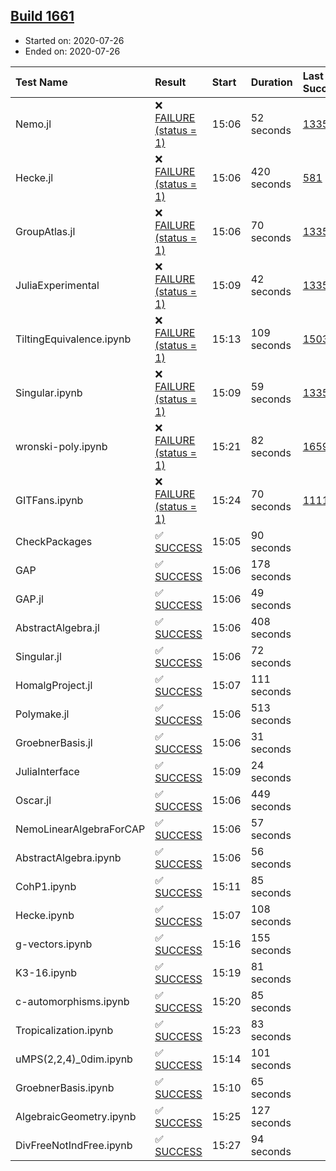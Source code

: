 ## [Build 1661](https://oscarci.mathematik.uni-kl.de/job/oscar-julia-1.4/1661/)

* Started on: 2020-07-26
* Ended on: 2020-07-26

| Test Name    | Result | Start | Duration | Last Success | First Failure |
|:-------------|:-------|:------|:---------|:-------------|:--------------|
| Nemo.jl | ❌ [FAILURE (status = 1)](https://oscarci.mathematik.uni-kl.de/job/oscar-julia-1.4/1661/artifact/logs/build-1661/Nemo.jl.log) | 15:06 | 52 seconds | [1335](https://oscarci.mathematik.uni-kl.de/job/oscar-julia-1.4/1335/) | [1336](https://oscarci.mathematik.uni-kl.de/job/oscar-julia-1.4/1336/) |
| Hecke.jl | ❌ [FAILURE (status = 1)](https://oscarci.mathematik.uni-kl.de/job/oscar-julia-1.4/1661/artifact/logs/build-1661/Hecke.jl.log) | 15:06 | 420 seconds | [581](https://oscarci.mathematik.uni-kl.de/job/oscar-julia-1.4/581/) | [582](https://oscarci.mathematik.uni-kl.de/job/oscar-julia-1.4/582/) |
| GroupAtlas.jl | ❌ [FAILURE (status = 1)](https://oscarci.mathematik.uni-kl.de/job/oscar-julia-1.4/1661/artifact/logs/build-1661/GroupAtlas.jl.log) | 15:06 | 70 seconds | [1335](https://oscarci.mathematik.uni-kl.de/job/oscar-julia-1.4/1335/) | [1336](https://oscarci.mathematik.uni-kl.de/job/oscar-julia-1.4/1336/) |
| JuliaExperimental | ❌ [FAILURE (status = 1)](https://oscarci.mathematik.uni-kl.de/job/oscar-julia-1.4/1661/artifact/logs/build-1661/JuliaExperimental.log) | 15:09 | 42 seconds | [1335](https://oscarci.mathematik.uni-kl.de/job/oscar-julia-1.4/1335/) | [1336](https://oscarci.mathematik.uni-kl.de/job/oscar-julia-1.4/1336/) |
| TiltingEquivalence.ipynb | ❌ [FAILURE (status = 1)](https://oscarci.mathematik.uni-kl.de/job/oscar-julia-1.4/1661/artifact/logs/build-1661/TiltingEquivalence.ipynb.log) | 15:13 | 109 seconds | [1503](https://oscarci.mathematik.uni-kl.de/job/oscar-julia-1.4/1503/) | [1504](https://oscarci.mathematik.uni-kl.de/job/oscar-julia-1.4/1504/) |
| Singular.ipynb | ❌ [FAILURE (status = 1)](https://oscarci.mathematik.uni-kl.de/job/oscar-julia-1.4/1661/artifact/logs/build-1661/Singular.ipynb.log) | 15:09 | 59 seconds | [1335](https://oscarci.mathematik.uni-kl.de/job/oscar-julia-1.4/1335/) | [1336](https://oscarci.mathematik.uni-kl.de/job/oscar-julia-1.4/1336/) |
| wronski-poly.ipynb | ❌ [FAILURE (status = 1)](https://oscarci.mathematik.uni-kl.de/job/oscar-julia-1.4/1661/artifact/logs/build-1661/wronski-poly.ipynb.log) | 15:21 | 82 seconds | [1659](https://oscarci.mathematik.uni-kl.de/job/oscar-julia-1.4/1659/) | [1660](https://oscarci.mathematik.uni-kl.de/job/oscar-julia-1.4/1660/) |
| GITFans.ipynb | ❌ [FAILURE (status = 1)](https://oscarci.mathematik.uni-kl.de/job/oscar-julia-1.4/1661/artifact/logs/build-1661/GITFans.ipynb.log) | 15:24 | 70 seconds | [1111](https://oscarci.mathematik.uni-kl.de/job/oscar-julia-1.4/1111/) | [1112](https://oscarci.mathematik.uni-kl.de/job/oscar-julia-1.4/1112/) |
| CheckPackages | ✅ [SUCCESS](https://oscarci.mathematik.uni-kl.de/job/oscar-julia-1.4/1661/artifact/logs/build-1661/CheckPackages.log) | 15:05 | 90 seconds |  |  |
| GAP | ✅ [SUCCESS](https://oscarci.mathematik.uni-kl.de/job/oscar-julia-1.4/1661/artifact/logs/build-1661/GAP.log) | 15:06 | 178 seconds |  |  |
| GAP.jl | ✅ [SUCCESS](https://oscarci.mathematik.uni-kl.de/job/oscar-julia-1.4/1661/artifact/logs/build-1661/GAP.jl.log) | 15:06 | 49 seconds |  |  |
| AbstractAlgebra.jl | ✅ [SUCCESS](https://oscarci.mathematik.uni-kl.de/job/oscar-julia-1.4/1661/artifact/logs/build-1661/AbstractAlgebra.jl.log) | 15:06 | 408 seconds |  |  |
| Singular.jl | ✅ [SUCCESS](https://oscarci.mathematik.uni-kl.de/job/oscar-julia-1.4/1661/artifact/logs/build-1661/Singular.jl.log) | 15:06 | 72 seconds |  |  |
| HomalgProject.jl | ✅ [SUCCESS](https://oscarci.mathematik.uni-kl.de/job/oscar-julia-1.4/1661/artifact/logs/build-1661/HomalgProject.jl.log) | 15:07 | 111 seconds |  |  |
| Polymake.jl | ✅ [SUCCESS](https://oscarci.mathematik.uni-kl.de/job/oscar-julia-1.4/1661/artifact/logs/build-1661/Polymake.jl.log) | 15:06 | 513 seconds |  |  |
| GroebnerBasis.jl | ✅ [SUCCESS](https://oscarci.mathematik.uni-kl.de/job/oscar-julia-1.4/1661/artifact/logs/build-1661/GroebnerBasis.jl.log) | 15:06 | 31 seconds |  |  |
| JuliaInterface | ✅ [SUCCESS](https://oscarci.mathematik.uni-kl.de/job/oscar-julia-1.4/1661/artifact/logs/build-1661/JuliaInterface.log) | 15:09 | 24 seconds |  |  |
| Oscar.jl | ✅ [SUCCESS](https://oscarci.mathematik.uni-kl.de/job/oscar-julia-1.4/1661/artifact/logs/build-1661/Oscar.jl.log) | 15:06 | 449 seconds |  |  |
| NemoLinearAlgebraForCAP | ✅ [SUCCESS](https://oscarci.mathematik.uni-kl.de/job/oscar-julia-1.4/1661/artifact/logs/build-1661/NemoLinearAlgebraForCAP.log) | 15:06 | 57 seconds |  |  |
| AbstractAlgebra.ipynb | ✅ [SUCCESS](https://oscarci.mathematik.uni-kl.de/job/oscar-julia-1.4/1661/artifact/logs/build-1661/AbstractAlgebra.ipynb.log) | 15:06 | 56 seconds |  |  |
| CohP1.ipynb | ✅ [SUCCESS](https://oscarci.mathematik.uni-kl.de/job/oscar-julia-1.4/1661/artifact/logs/build-1661/CohP1.ipynb.log) | 15:11 | 85 seconds |  |  |
| Hecke.ipynb | ✅ [SUCCESS](https://oscarci.mathematik.uni-kl.de/job/oscar-julia-1.4/1661/artifact/logs/build-1661/Hecke.ipynb.log) | 15:07 | 108 seconds |  |  |
| g-vectors.ipynb | ✅ [SUCCESS](https://oscarci.mathematik.uni-kl.de/job/oscar-julia-1.4/1661/artifact/logs/build-1661/g-vectors.ipynb.log) | 15:16 | 155 seconds |  |  |
| K3-16.ipynb | ✅ [SUCCESS](https://oscarci.mathematik.uni-kl.de/job/oscar-julia-1.4/1661/artifact/logs/build-1661/K3-16.ipynb.log) | 15:19 | 81 seconds |  |  |
| c-automorphisms.ipynb | ✅ [SUCCESS](https://oscarci.mathematik.uni-kl.de/job/oscar-julia-1.4/1661/artifact/logs/build-1661/c-automorphisms.ipynb.log) | 15:20 | 85 seconds |  |  |
| Tropicalization.ipynb | ✅ [SUCCESS](https://oscarci.mathematik.uni-kl.de/job/oscar-julia-1.4/1661/artifact/logs/build-1661/Tropicalization.ipynb.log) | 15:23 | 83 seconds |  |  |
| uMPS(2,2,4)_0dim.ipynb | ✅ [SUCCESS](https://oscarci.mathematik.uni-kl.de/job/oscar-julia-1.4/1661/artifact/logs/build-1661/uMPS-2-2-4-_0dim.ipynb.log) | 15:14 | 101 seconds |  |  |
| GroebnerBasis.ipynb | ✅ [SUCCESS](https://oscarci.mathematik.uni-kl.de/job/oscar-julia-1.4/1661/artifact/logs/build-1661/GroebnerBasis.ipynb.log) | 15:10 | 65 seconds |  |  |
| AlgebraicGeometry.ipynb | ✅ [SUCCESS](https://oscarci.mathematik.uni-kl.de/job/oscar-julia-1.4/1661/artifact/logs/build-1661/AlgebraicGeometry.ipynb.log) | 15:25 | 127 seconds |  |  |
| DivFreeNotIndFree.ipynb | ✅ [SUCCESS](https://oscarci.mathematik.uni-kl.de/job/oscar-julia-1.4/1661/artifact/logs/build-1661/DivFreeNotIndFree.ipynb.log) | 15:27 | 94 seconds |  |  |

